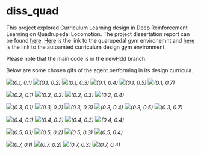 # diss_quad
This project explored Curriculum Learning design in Deep Reinforcement Learning on Quadrupedal Locomotion. The project dissertation report can be found [here](Dissertation_AK.pdf). [Here](https://github.com/AGKhalil/gym-real) is the link to 
the quarupedal gym environemnt and [here](https://github.com/AGKhalil/gym-cl) is the link to the autoamted curriculum design gym environment.

Please note that the main code is in the newHdd branch.

Below are some chosen gifs of the agent performing in its design curricula.

![](opt_report_gifs/opt(0.1,0.1)210819_20_35_09.gif)*(0.1, 0.1)* 
![](opt_report_gifs/opt(0.1,0.2)210819_16_20_05.gif)*(0.1, 0.2)*
![](opt_report_gifs/opt(0.1,0.3)220819_04_03_05.gif)*(0.1, 0.3)*
![](opt_report_gifs/opt(0.1,0.4)220819_04_24_43.gif)*(0.1, 0.4)*
![](opt_report_gifs/opt(0.1,0.5)220819_20_56_57.gif)*(0.1, 0.5)*
![](opt_report_gifs/opt(0.1,0.7)230819_02_14_01.gif)*(0.1, 0.7)*

![](opt_report_gifs/opt(0.2,0.1)210819_17_24_49.gif)*(0.2, 0.1)*
![](opt_report_gifs/opt(0.2,0.2)220819_02_37_47.gif)*(0.2, 0.2)*
![](opt_report_gifs/opt(0.2,0.3)210819_17_46_04.gif)*(0.2, 0.3)*
![](opt_report_gifs/opt(0.2,0.4)210819_23_47_37.gif)*(0.2, 0.4)*

![](opt_report_gifs/opt(0.3,0.1)220819_05_49_58.gif)*(0.3, 0.1)* 
![](opt_report_gifs/opt(0.3,0.2)210819_18_49_49.gif)*(0.3, 0.2)*
![](opt_report_gifs/opt(0.3,0.3)210819_15_37_45.gif)*(0.3, 0.3)*
![](opt_report_gifs/opt(0.3,0.4)220819_00_51_27.gif)*(0.3, 0.4)*
![](opt_report_gifs/opt(0.3,0.5)230819_12_49_08.gif)*(0.3, 0.5)*
![](opt_report_gifs/opt(0.3,0.7)230819_13_10_09.gif)*(0.3, 0.7)*

![](opt_report_gifs/opt(0.4,0.1)220819_06_53_06.gif)*(0.4, 0.1)*
![](opt_report_gifs/opt(0.4,0.2)220819_07_14_05.gif)*(0.4, 0.2)*
![](opt_report_gifs/opt(0.4,0.3)220819_13_29_17.gif)*(0.4, 0.3)*
![](opt_report_gifs/opt(0.4,0.4)210819_15_58_42.gif)*(0.4, 0.4)*

![](opt_report_gifs/opt(0.5,0.1)220819_22_43_35.gif)*(0.5, 0.1)*
![](opt_report_gifs/opt(0.5,0.3)230819_03_59_46.gif)*(0.5, 0.2)*
![](opt_report_gifs/opt(0.5,0.5)230819_10_40_33.gif)*(0.5, 0.3)*
![](opt_report_gifs/opt(0.5,0.7)220819_23_25_50.gif)*(0.5, 0.4)*

![](opt_report_gifs/opt(0.7,0.1)220819_23_46_32.gif)*(0.7, 0.1)*
![](opt_report_gifs/opt(0.7,0.3)230819_00_07_30.gif)*(0.7, 0.2)*
![](opt_report_gifs/opt(0.7,0.5)230819_00_28_20.gif)*(0.7, 0.3)*
![](opt_report_gifs/opt(0.7,0.7)220819_20_14_11.gif)*(0.7, 0.4)*
